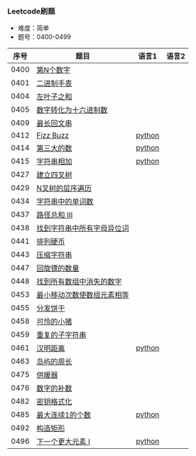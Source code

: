 ### Leetcode刷题
* 难度：简单
* 题号：0400-0499

|序号|题目|语言1|语言2|
|---|---|---|---|
|0400|<a href="https://leetcode-cn.com/problems/nth-digit/">第N个数字</a>|||
|0401|<a href="https://leetcode-cn.com/problems/binary-watch/">二进制手表</a>|||
|0404|<a href="https://leetcode-cn.com/problems/sum-of-left-leaves/">左叶子之和</a>|||
|0405|<a href="https://leetcode-cn.com/problems/convert-a-number-to-hexadecimal/">数字转化为十六进制数</a>|||
|0409|<a href="https://leetcode-cn.com/problems/longest-palindrome/">最长回文串</a>|||
|0412|<a href="https://leetcode-cn.com/problems/fizz-buzz/">Fizz Buzz</a>|<a href="https://github.com/hhe0/leetcode/tree/master/Easy/0400-0499/0412/python">python</a>||
|0414|<a href="https://leetcode-cn.com/problems/third-maximum-number/">第三大的数</a>|<a href="https://github.com/hhe0/leetcode/tree/master/Easy/0400-0499/0414/python">python</a>||
|0415|<a href="https://leetcode-cn.com/problems/add-strings/">字符串相加</a>|<a href="https://github.com/hhe0/leetcode/tree/master/Easy/0400-0499/0415/python">python</a>||
|0427|<a href="https://leetcode-cn.com/problems/construct-quad-tree/">建立四叉树</a>|||
|0429|<a href="https://leetcode-cn.com/problems/n-ary-tree-level-order-traversal/">N叉树的层序遍历</a>|||
|0434|<a href="https://leetcode-cn.com/problems/number-of-segments-in-a-string/">字符串中的单词数</a>|||
|0437|<a href="https://leetcode-cn.com/problems/path-sum-iii/">路径总和 III</a>|||
|0438|<a href="https://leetcode-cn.com/problems/find-all-anagrams-in-a-string/">找到字符串中所有字母异位词</a>|||
|0441|<a href="https://leetcode-cn.com/problems/arranging-coins/">排列硬币</a>|||
|0443|<a href="https://leetcode-cn.com/problems/string-compression/">压缩字符串</a>|||
|0447|<a href="https://leetcode-cn.com/problems/number-of-boomerangs/">回旋镖的数量</a>|||
|0448|<a href="https://leetcode-cn.com/problems/find-all-numbers-disappeared-in-an-array/">找到所有数组中消失的数字</a>|||
|0453|<a href="https://leetcode-cn.com/problems/minimum-moves-to-equal-array-elements/">最小移动次数使数组元素相等</a>|||
|0455|<a href="https://leetcode-cn.com/problems/assign-cookies/">分发饼干</a>|||
|0458|<a href="https://leetcode-cn.com/problems/poor-pigs/">可怜的小猪</a>|||
|0459|<a href="https://leetcode-cn.com/problems/repeated-substring-pattern/">重复的子字符串</a>|||
|0461|<a href="https://leetcode-cn.com/problems/hamming-distance/">汉明距离</a>|<a href="https://github.com/hhe0/leetcode/tree/master/Easy/0400-0499/0461/python">python</a>||
|0463|<a href="https://leetcode-cn.com/problems/island-perimeter/">岛屿的周长</a>|||
|0475|<a href="https://leetcode-cn.com/problems/heaters/">供暖器</a>|||
|0476|<a href="https://leetcode-cn.com/problems/number-complement/">数字的补数</a>|||
|0482|<a href="https://leetcode-cn.com/problems/license-key-formatting/">密钥格式化</a>|||
|0485|<a href="https://leetcode-cn.com/problems/max-consecutive-ones/">最大连续1的个数</a>|<a href="https://github.com/hhe0/leetcode/tree/master/Easy/0400-0499/0485/python">python</a>||
|0492|<a href="https://leetcode-cn.com/problems/construct-the-rectangle/">构造矩形</a>|||
|0496|<a href="https://leetcode-cn.com/problems/next-greater-element-i/">下一个更大元素 I</a>|<a href="https://github.com/hhe0/leetcode/tree/master/Easy/0400-0499/0496/python">python</a>||
